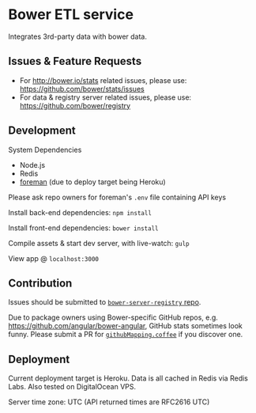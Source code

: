 Bower ETL service
===

Integrates 3rd-party data with bower data.

## Issues & Feature Requests

- For http://bower.io/stats related issues, please use: https://github.com/bower/stats/issues
- For data & registry server related issues, please use: https://github.com/bower/registry

## Development

System Dependencies
- Node.js
- Redis
- [foreman](https://github.com/ddollar/foreman) (due to deploy target being Heroku)

Please ask repo owners for foreman's `.env` file containing API keys

Install back-end dependencies: `npm install`

Install front-end dependencies: `bower install`

Compile assets & start dev server, with live-watch: `gulp`

View app @ `localhost:3000`

## Contribution

Issues should be submitted to [`bower-server-registry` repo](https://github.com/bower/registry).

Due to package owners using Bower-specific GitHub repos, e.g. https://github.com/angular/bower-angular, GitHub stats sometimes look funny. Please submit a PR for [`githubMapping.coffee`](server/githubMapping.coffee) if you discover one.

## Deployment

Current deployment target is Heroku. Data is all cached in Redis via Redis Labs. Also tested on DigitalOcean VPS.

Server time zone: UTC (API returned times are RFC2616 UTC)

